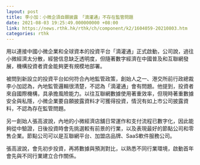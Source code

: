 ```yaml
---
layout: post
title: 李小加：小微企須自願披露　「滴灌通」不存在監管問題
date: 2021-08-03 19:25:49.000000000 +08:00
link: https://news.rthk.hk/rthk/ch/component/k2/1604059-20210803.htm
categories: rthk
---
```


用以連接中國小微企業和全球資本的投資平台「滴灌通」正式啟動，公司說，過往小微經濟太分散，經營信息缺乏透明度，但隨著數字經濟在中國普及和互聯網發展，機構投資者資金能夠更有規模地部署。

被問到新設立的投資平台如何符合內地監管政策，創始人之一、港交所前行政總裁李小加認為，內地監管邏輯很清楚，不認為「滴灌通」會有問題。他提到，投資者來自國際機構，具承擔風險能力。以往互聯網數據使用著重效率，但現時著重數據安全與私隱，小微企業要自願披露資料才可獲得投資，情況有如上市公司披露資料，不認為存在監管問題。

另一創始人張高波說，內地的小微經濟店舖日常運作和支付流程已數字化，因此能夠從中驗證，日後投資時會先挑選較有前景的行業，以及表現最好的節點公司和零售企業。節點公司可以是互聯網平台、加盟店品牌、SaaS軟件服務公司。

張高波說，會先初步投資，再將數據與預測對比，以熟悉不同行業環境，啟動首年會先與不同行業建立合作關係。
